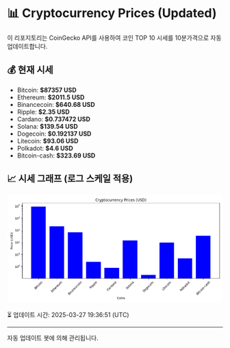 
# 📊 Cryptocurrency Prices (Updated)

이 리포지토리는 CoinGecko API를 사용하여 코인 TOP 10 시세를 10분가격으로 자동 업데이트합니다.

## 💰 현재 시세
- Bitcoin: **$87357 USD**
- Ethereum: **$2011.5 USD**
- Binancecoin: **$640.68 USD**
- Ripple: **$2.35 USD**
- Cardano: **$0.737472 USD**
- Solana: **$139.54 USD**
- Dogecoin: **$0.192137 USD**
- Litecoin: **$93.06 USD**
- Polkadot: **$4.6 USD**
- Bitcoin-cash: **$323.69 USD**

## 📈 시세 그래프 (로그 스케일 적용)
![Crypto Prices](crypto_prices.png)

⏳ 업데이트 시간: 2025-03-27 19:36:51 (UTC)

---
자동 업데이트 봇에 의해 관리됩니다.
